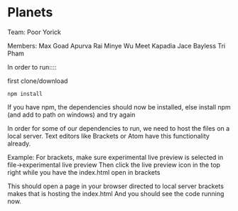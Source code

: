 # Planets

Team: 
Poor Yorick

Members:
Max Goad
Apurva Rai
Minye Wu
Meet Kapadia
Jace Bayless
Tri Pham

In order to run::::

first clone/download

```
npm install
```

If you have npm, the dependencies should now be installed, else install npm (and add to path on windows) and try again

In order for some of our dependencies to run, we need to host the files on a local server. 
Text editors like Brackets or Atom have this functionality already.

Example:
For brackets, make sure experimental live preview is selected in file->experimental live preview
Then click the live preview icon in the top right while you have the index.html open in brackets

This should open a page in your browser directed to local server brackets makes that is hosting the index.html
And you should see the code running now.
